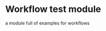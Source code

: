 # Workflow test module

a module full of examples for workflows

<!-- BEGIN_TF_DOCS -->
<!-- END_TF_DOCS -->
